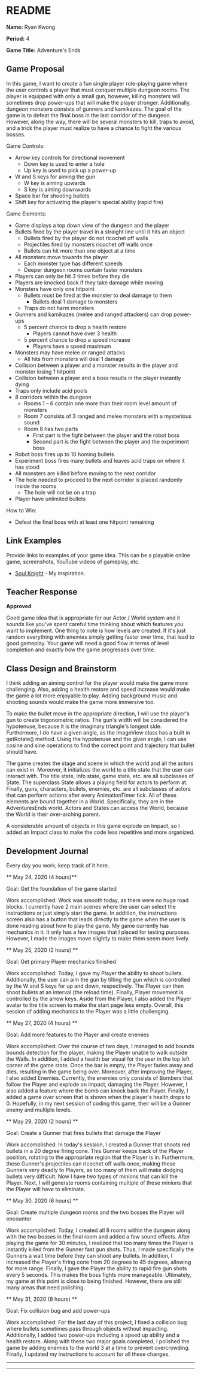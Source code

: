 # README #

**Name:**	Ryan Kwong

**Period:**	4

**Game Title:** Adventure's Ends

## Game Proposal ##

In this game, I want to create a fun single player role-playing game where the user controls a player that must 
conquer multiple dungeon rooms. The player is equipped with only a small gun, however, killing monsters will sometimes drop power-ups that will make the player stronger. Additionally, dungeon monsters consists of gunners and kamikazes. The goal of the game is to defeat the final boss
in the last corridor of the dungeon. However, along the way, there will be several monsters to kill, traps to avoid, 
and a trick the player must realize to have a chance to fight the various bosses.

Game Controls:

+ Arrow key controls for directional movement
	+ Down key is used to enter a hole
	+ Up key is used to pick up a power-up
+ W and S keys for aiming the gun
	+ W key is aiming upwards
	+ S key is aiming downwards
+ Space bar for shooting bullets
+ Shift key for activating the player's special ability (rapid fire)

Game Elements:

+ Game displays a top down view of the dungeon and the player
+ Bullets fired by the player travel in a straight line until it hits an object
	+ Bullets fired by the player do not ricochet off walls
	+ Projectiles fired by monsters ricochet off walls once
	+ Bullets can hit more than one object at a time
+ All monsters move towards the player
	+ Each monster type has different speeds
	+ Deeper dungeon rooms contain faster monsters
+ Players can only be hit 3 times before they die
+ Players are knocked back if they take damage while moving
+ Monsters have only one hitpoint
	+ Bullets must be fired at the monster to deal damage to them
		+ Bullets deal 1 damage to monsters
	+ Traps do not harm monsters
+ Gunners and kamikazes (melee and ranged attackers) can drop power-ups
	+ 5 percent chance to drop a health restore
		+ Players cannot have over 3 health
	+ 5 percent chance to drop a speed increase
		+ Players have a speed maximum
+ Monsters may have melee or ranged attacks
	+ All hits from monsters will deal 1 damage
+ Collision between a player and a monster results in the player and monster losing 1 hitpoint
+ Collision between a player and a boss results in the player instantly dying
+ Traps only include acid pools
+ 8 corridors within the dungeon
	+ Rooms 1 – 6 contain one more than their room level amount of monsters 
	+ Room 7 consists of 3 ranged and melee monsters with a mysterious sound
	+ Room 8 has two parts
		+ First part is the fight between the player and the robot boss
		+ Second part is the fight between the player and the experiment boss
+ Robot boss fires up to 10 homing bullets
+ Experiment boss fires many bullets and leaves acid traps on where it has stood
+ All monsters are killed before moving to the next corridor
+ The hole needed to proceed to the next corridor is placed randomly inside the rooms
	+ The hole will not be on a trap
+ Player have unlimited bullets

How to Win:

+ Defeat the final boss with at least one hitpoint remaining

## Link Examples ##
Provide links to examples of your game idea.  This can be a playable online game, screenshots, YouTube videos of gameplay, etc.

+ [Soul Knight](https://www.youtube.com/watch?v=fIMcEStojeY) - My inspiration.

## Teacher Response ##

**Approved**

Good game idea that is appropriate for our Actor / World system and it sounds like you've spent careful time thinking about which
features you want to implement.  One thing to note is how levels are created.  If it's just random everything with enemies simply
getting faster over time, that lead to good gameplay.  Your game will need a good flow in terms of level completion and exactly
how the game progresses over time.

## Class Design and Brainstorm ##

I think adding an aiming control for the player would make the game more
challenging. Also, adding a health restore and speed increase would make 
the game a lot more enjoyable to play. Adding background music and shooting sounds
would make the game more immersive too.

To make the bullet move in the appropriate direction, I will use the player's gun to create trigonometric ratios. The gun's width will be considered the hypotenuse, because it is the imaginary triangle's longest side. Furthermore, I do have a given angle, as the ImageView class has a built in getRotate() method. Using the hypotenuse and the given angle, I can use cosine and sine operations to find the correct point and trajectory that bullet should have.

The game creates the stage and scene in which the world and all the actors can exist in. Moreover, it initializes the world to a title state that the user can interact with. The title state, info state, game state, etc. are all subclasses of State. The superclass State allows a playing field for actors to perform at. Finally, guns, characters, bullets, enemies, etc. are all subclasses of actors that can perform actions after every AnimationTimer tick. All of these elements are bound together in a World. Specifically, they are in the AdventuresEnds world. Actors and States can access the World, because the World is their over-arching parent.

A considerable amount of objects in this game explode on Impact, so I added an Impact class
to make the code less repetitive and more organized.

## Development Journal ##

Every day you work, keep track of it here.

** May 24, 2020 (4 hours)**

Goal:  Get the foundation of the game started

Work accomplished:  Work was smooth today, as there were no huge road
					blocks. I currently have 2 main scenes where the user
					can select the instructions or just simply start the 						game. In addition, the instructions screen also has a
					button that leads directly to the game when the user
					is done reading about how to play the game. My game 							currently has mechanics in it. It only has a few images 						that I placed for testing purposes. However, I made the 						images move slightly to make them seem more lively.
					 

** May 25, 2020 (2 hours) **

Goal:  Get primary Player mechanics finished

Work accomplished:  Today, I gave my Player the ability to shoot bullets. 						Additionally, the user can aim the gun by tilting the 						gun which is controlled by the W and S keys for up and 						down, respectively. The Player can then shoot bullets at 					an interval (the reload time). Finally, Player movement 						is controlled by the arrow keys. Aside from the Player, 						I also added the Player avatar to the title screen to 						make the start page less empty. Overall, this session of 					adding mechanics to the Player was a little challenging.

** May 27, 2020 (4 hours) **

Goal: Add more features to the Player and create enemies

Work accomplished: Over the course of two days, I managed to add bounds 						   bounds detection for the player, making the Player unable 				   to walk outside the Walls. In addition, I added a health 					   bar visual for the user in the top left corner of the game 
				   state. Once the bar is empty, the Player fades away and 					   dies, resulting in the game being over. Moreover, after 					   improving the Player, I also added Enemies. Currently, the 
				   enemies only consists of Bombers that follow the Player 
				   and explode on impact, damaging the Player. However, I 					   also added a feature where the bomb can knock back the 					   Player. Finally, I added a game over screen that is shown 				   when the player's health drops to 0. Hopefully, in my next 				   session of coding this game, their will be a Gunner enemy 				   and multiple levels.
				   
** May 29, 2020 (2 hours) **

Goal: Create a Gunner that fires bullets that damage the Player

Work accomplished: In today's session, I created a Gunner that shoots red bullets in a 20 					  degree firing cone. This Gunner keeps track of the Player position,  					  rotating to the appropriate region that the Player is in. Furthermore, 					  these Gunner's projectiles can ricochet off walls once, making these 					  Gunners very deadly to Players, as too many of them will make dodging 					  bullets very difficult. Now I have two types of minions that can kill the 				  Player. Next, I will generate rooms containing multiple of these minions 
				  that the Player will have to eliminate.
				  
** May 30, 2020 (6 hours) **

Goal: Create multiple dungeon rooms and the two bosses the Player will encounter

Work accomplished: Today, I created all 8 rooms within the dungeon along with the two bosses 
				  in the final room and added a few sound effects. After playing the game for 30 minutes, I realized that 				  too many times the Player is instantly killed from the Gunner fast gun 					  shots. Thus, I made specifically the Gunners a wait time before they can 				  shoot any bullets. In addition, I increased the Player's firing cone from 
				  20 degrees to 45 degrees, allowing for more range. Finally, I gave the 
				  Player the ability to rapid fire gun shots every 5 seconds. This makes
				  the boss fights more manageable. Ultimately, my game at this point is close
				  to being finished. However, there are still many areas that need polishing.

** May 31, 2020 (8 hours) **

Goal: Fix collision bug and add power-ups

Work accomplished: For the last day of this project, I fixed a collision bug where bullets 
				  sometimes pass through objects without impacting. Additionally, I added two
				  power-ups including a speed up ability and a health restore. Along with 					  these two major goals completed, I polished the game by adding enemies to 				  the world 3 at a time to prevent overcrowding. Finally, I updated my 					  instructions to account for all these changes.

***
***